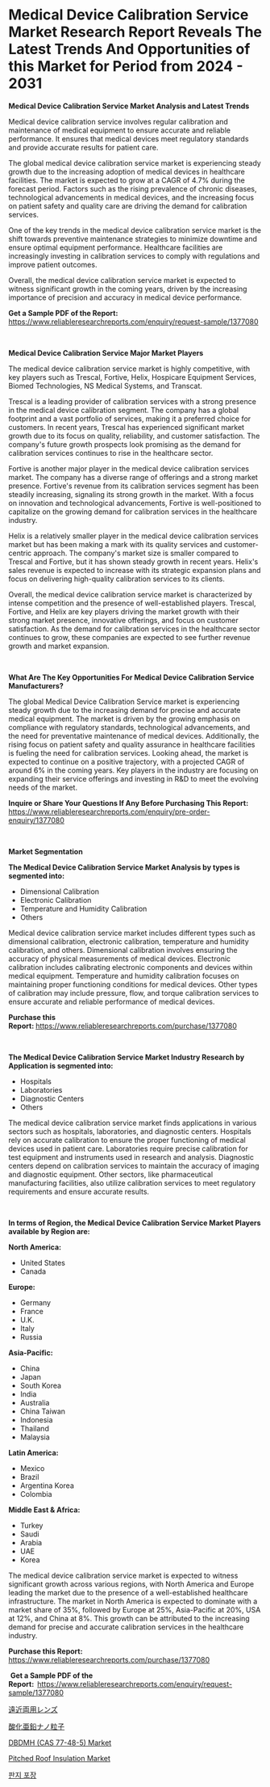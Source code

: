 <p><h1>Medical Device Calibration Service Market Research Report Reveals The Latest Trends And Opportunities of this Market for Period from 2024 - 2031</h1></p><p><strong>Medical Device Calibration Service Market Analysis and Latest Trends</strong></p>
<p><p>Medical device calibration service involves regular calibration and maintenance of medical equipment to ensure accurate and reliable performance. It ensures that medical devices meet regulatory standards and provide accurate results for patient care.</p><p>The global medical device calibration service market is experiencing steady growth due to the increasing adoption of medical devices in healthcare facilities. The market is expected to grow at a CAGR of 4.7% during the forecast period. Factors such as the rising prevalence of chronic diseases, technological advancements in medical devices, and the increasing focus on patient safety and quality care are driving the demand for calibration services.</p><p>One of the key trends in the medical device calibration service market is the shift towards preventive maintenance strategies to minimize downtime and ensure optimal equipment performance. Healthcare facilities are increasingly investing in calibration services to comply with regulations and improve patient outcomes.</p><p>Overall, the medical device calibration service market is expected to witness significant growth in the coming years, driven by the increasing importance of precision and accuracy in medical device performance.</p></p>
<p><strong>Get a Sample PDF of the Report:&nbsp;</strong> <a href="https://www.reliableresearchreports.com/enquiry/request-sample/1377080">https://www.reliableresearchreports.com/enquiry/request-sample/1377080</a></p>
<p>&nbsp;</p>
<p><strong>Medical Device Calibration Service Major Market Players</strong></p>
<p><p>The medical device calibration service market is highly competitive, with key players such as Trescal, Fortive, Helix, Hospicare Equipment Services, Biomed Technologies, NS Medical Systems, and Transcat. </p><p>Trescal is a leading provider of calibration services with a strong presence in the medical device calibration segment. The company has a global footprint and a vast portfolio of services, making it a preferred choice for customers. In recent years, Trescal has experienced significant market growth due to its focus on quality, reliability, and customer satisfaction. The company's future growth prospects look promising as the demand for calibration services continues to rise in the healthcare sector.</p><p>Fortive is another major player in the medical device calibration services market. The company has a diverse range of offerings and a strong market presence. Fortive's revenue from its calibration services segment has been steadily increasing, signaling its strong growth in the market. With a focus on innovation and technological advancements, Fortive is well-positioned to capitalize on the growing demand for calibration services in the healthcare industry.</p><p>Helix is a relatively smaller player in the medical device calibration services market but has been making a mark with its quality services and customer-centric approach. The company's market size is smaller compared to Trescal and Fortive, but it has shown steady growth in recent years. Helix's sales revenue is expected to increase with its strategic expansion plans and focus on delivering high-quality calibration services to its clients.</p><p>Overall, the medical device calibration service market is characterized by intense competition and the presence of well-established players. Trescal, Fortive, and Helix are key players driving the market growth with their strong market presence, innovative offerings, and focus on customer satisfaction. As the demand for calibration services in the healthcare sector continues to grow, these companies are expected to see further revenue growth and market expansion.</p></p>
<p>&nbsp;</p>
<p><strong>What Are The Key Opportunities For Medical Device Calibration Service Manufacturers?</strong></p>
<p><p>The global Medical Device Calibration Service market is experiencing steady growth due to the increasing demand for precise and accurate medical equipment. The market is driven by the growing emphasis on compliance with regulatory standards, technological advancements, and the need for preventative maintenance of medical devices. Additionally, the rising focus on patient safety and quality assurance in healthcare facilities is fueling the need for calibration services. Looking ahead, the market is expected to continue on a positive trajectory, with a projected CAGR of around 6% in the coming years. Key players in the industry are focusing on expanding their service offerings and investing in R&D to meet the evolving needs of the market.</p></p>
<p><strong>Inquire or Share Your Questions If Any Before Purchasing This Report:</strong> <a href="https://www.reliableresearchreports.com/enquiry/pre-order-enquiry/1377080">https://www.reliableresearchreports.com/enquiry/pre-order-enquiry/1377080</a></p>
<p>&nbsp;</p>
<p><strong>Market Segmentation</strong></p>
<p><strong>The Medical Device Calibration Service Market Analysis by types is segmented into:</strong></p>
<p><ul><li>Dimensional Calibration</li><li>Electronic Calibration</li><li>Temperature and Humidity Calibration</li><li>Others</li></ul></p>
<p><p>Medical device calibration service market includes different types such as dimensional calibration, electronic calibration, temperature and humidity calibration, and others. Dimensional calibration involves ensuring the accuracy of physical measurements of medical devices. Electronic calibration includes calibrating electronic components and devices within medical equipment. Temperature and humidity calibration focuses on maintaining proper functioning conditions for medical devices. Other types of calibration may include pressure, flow, and torque calibration services to ensure accurate and reliable performance of medical devices.</p></p>
<p><strong>Purchase this Report:&nbsp;</strong><a href="https://www.reliableresearchreports.com/purchase/1377080">https://www.reliableresearchreports.com/purchase/1377080</a></p>
<p>&nbsp;</p>
<p><strong>The Medical Device Calibration Service Market Industry Research by Application is segmented into:</strong></p>
<p><ul><li>Hospitals</li><li>Laboratories</li><li>Diagnostic Centers</li><li>Others</li></ul></p>
<p><p>The medical device calibration service market finds applications in various sectors such as hospitals, laboratories, and diagnostic centers. Hospitals rely on accurate calibration to ensure the proper functioning of medical devices used in patient care. Laboratories require precise calibration for test equipment and instruments used in research and analysis. Diagnostic centers depend on calibration services to maintain the accuracy of imaging and diagnostic equipment. Other sectors, like pharmaceutical manufacturing facilities, also utilize calibration services to meet regulatory requirements and ensure accurate results.</p></p>
<p>&nbsp;</p>
<p><strong>In terms of Region, the Medical Device Calibration Service Market Players available by Region are:</strong></p>
<p>
    <p> <strong> North America: </strong>
        <ul>
            <li>United States</li>
            <li>Canada</li>
        </ul>
        </p> 
    <p> <strong> Europe: </strong>
        <ul>
            <li>Germany</li>
            <li>France</li>
            <li>U.K.</li>
            <li>Italy</li>
            <li>Russia</li>
        </ul>
        </p> 
    <p> <strong> Asia-Pacific: </strong>
        <ul>
            <li>China</li>
            <li>Japan</li>
            <li>South Korea</li>
            <li>India</li>
            <li>Australia</li>
            <li>China Taiwan</li>
            <li>Indonesia</li>
            <li>Thailand</li>
            <li>Malaysia</li>
        </ul>
        </p> 
    <p> <strong> Latin America: </strong>
        <ul>
            <li>Mexico</li>
            <li>Brazil</li>
            <li>Argentina Korea</li>
            <li>Colombia</li>
        </ul>
        </p> 
    <p> <strong> Middle East & Africa: </strong>
        <ul>
            <li>Turkey</li>
            <li>Saudi</li>
            <li>Arabia</li>
            <li>UAE</li>
            <li>Korea</li>
        </ul>
    </p>
    </p>
<p><p>The medical device calibration service market is expected to witness significant growth across various regions, with North America and Europe leading the market due to the presence of a well-established healthcare infrastructure. The market in North America is expected to dominate with a market share of 35%, followed by Europe at 25%, Asia-Pacific at 20%, USA at 12%, and China at 8%. This growth can be attributed to the increasing demand for precise and accurate calibration services in the healthcare industry.</p></p>
<p><strong>Purchase this Report: </strong><a href="https://www.reliableresearchreports.com/purchase/1377080">https://www.reliableresearchreports.com/purchase/1377080</a></p>
<p>&nbsp;<strong>Get a Sample PDF of the Report:&nbsp;&nbsp;</strong><a href="https://www.reliableresearchreports.com/enquiry/request-sample/1377080">https://www.reliableresearchreports.com/enquiry/request-sample/1377080</a></p>
<p><strong></strong></p>
<p><p><a href="https://medium.com/@valdineaxsouza/%E3%83%90%E3%82%A4%E3%83%95%E3%82%A9%E3%83%BC%E3%82%AB%E3%83%AB%E3%83%AC%E3%83%B3%E3%82%BA%E5%B8%82%E5%A0%B4%E8%AA%BF%E6%9F%BB%E3%83%AC%E3%83%9D%E3%83%BC%E3%83%88-%E3%81%9D%E3%81%AE%E6%AD%B4%E5%8F%B2%E3%81%A82024%E5%B9%B4%E3%81%8B%E3%82%892031%E5%B9%B4%E3%81%BE%E3%81%A7%E3%81%AE%E4%BA%88%E6%B8%AC-622629b9614a">遠近両用レンズ</a></p><p><a href="https://medium.com/@valdineaxsouza/%E9%85%B8%E5%8C%96%E4%BA%9C%E9%89%9B%E3%83%8A%E3%83%8E%E7%B2%92%E5%AD%90%E5%B8%82%E5%A0%B4%E3%81%AF-%E5%B8%82%E5%A0%B4%E3%82%B7%E3%82%A7%E3%82%A2-%E5%B8%82%E5%A0%B4%E3%83%88%E3%83%AC%E3%83%B3%E3%83%89-%E5%B8%82%E5%A0%B4%E6%88%90%E9%95%B7%E3%81%AB%E9%96%A2%E3%81%99%E3%82%8B%E6%83%85%E5%A0%B1%E3%82%92%E6%8F%90%E4%BE%9B%E3%81%97%E3%81%BE%E3%81%99-5618c5e6ad72">酸化亜鉛ナノ粒子</a></p><p><a href="https://noble-drawer-34c.notion.site/DBDMH-CAS-77-48-5-Market-Research-Report-Provides-thorough-Industry-Overview-which-offers-an-In-D-9886602fa3ce4e57a229af89da204f8d">DBDMH (CAS 77-48-5) Market</a></p><p><a href="https://view.publitas.com/reportprime-1/pitched-roof-insulation-market-research-report-provides-critical-insights-that-can-help-shape-business-development-and-investment-strategies/">Pitched Roof Insulation Market</a></p><p><a href="https://medium.com/@girons.lea/2024%EB%85%84%EB%B6%80%ED%84%B0-2031%EB%85%84%EA%B9%8C%EC%A7%80%EC%9D%98-%EA%B8%B0%EA%B0%84%EC%97%90-%EB%8C%80%ED%95%9C-%EC%A2%85%EC%9D%B4-%ED%8C%A8%ED%82%A4%EC%A7%80-%EC%8B%9C%EC%9E%A5-%EB%B6%84%EC%84%9D-%EB%B0%8F-%EA%B7%9C%EB%AA%A8-%EC%98%88%EC%B8%A1-51377f8ee67c">판지 포장</a></p></p>